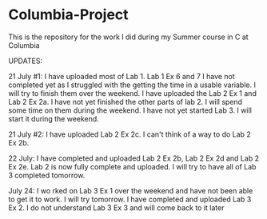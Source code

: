 
# Columbia-Project

This is the repository for the work I did during my Summer course in C at Columbia

UPDATES:

21 July #1: I have uploaded most of Lab 1. Lab 1 Ex 6 and 7 I have not completed yet as I struggled with the getting the time in a   usable variable. I will try to finish them over the weekend.
I have uploaded the Lab 2 Ex 1 and Lab 2 Ex 2a. I have not yet finished the other parts of lab 2. I will spend some time on them during the weekend.
I have not yet started Lab 3. I will start it during the weekend.

21 July #2: I have uploaded Lab 2 Ex 2c. I can't think of a way to do Lab 2 Ex 2b.

22 July: I have completed and uploaded Lab 2 Ex 2b, Lab 2 Ex 2d and Lab 2 Ex 2e. Lab 2 is now fully complete and uploaded. I will try to have all of Lab 3 completed tomorrow.

July 24: I wo
rked on Lab 3 Ex 1 over the weekend and have not been able to get it to work. I will try tomorrow. I have completed and uploaded Lab 3 Ex 2. I do not understand Lab 3 Ex 3 and will come back to it later
